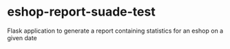 # eshop-report-suade-test
Flask application to generate a report containing statistics for an eshop on a given date
